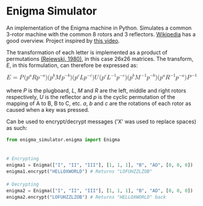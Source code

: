 # Enigma Simulator

An implementation of the Enigma machine in Python. Simulates a common 3-rotor machine
with the common 8 rotors and 3 reflectors.
[Wikipedia](https://en.wikipedia.org/wiki/Enigma_machine) has a good overview. Project
inspired by [this video](https://www.youtube.com/watch?v=RzWB5jL5RX0).

The transformation of each letter is implemented as a product of permutations
[(Rejewski, 1980)](https://www.impan.pl/pl/wydawnictwa/czasopisma-i-serie-wydawnicze/applicationes-mathematicae/all/16/4/102945/an-application-of-the-theory-of-permutations-in-breaking-the-enigma-cipher),
in this case 26x26 matrices. The transform, *E*, in this formulation, can
therefore be expressed as:

![Enigma Transform](docs/equation.svg)

where *P* is the plugboard, *L*, *M* and *R* are the left, middle and right rotors
respectively, *U* is the reflector and *p* is the cyclic permutation of the mapping of A
to B, B to C, etc. *a*, *b* and *c* are the rotations of each rotor as caused when a key
was pressed.

Can be used to encrypt/decrypt messages ('X' was used to replace spaces) as such:
```python
from enigma_simulator.enigma import Enigma


# Encrypting
enigma1 = Enigma(["I", "II", "III"], [1, 1, 1], "B", "AD", [0, 0, 0])
enigma1.encrypt("HELLOXWORLD") # Returns "LOFUHZZLZOB"

# Decrypting
enigma2 = Enigma(["I", "II", "III"], [1, 1, 1], "B", "AD", [0, 0, 0])
enigma2.encrypt("LOFUHZZLZOB") # Returns "HELLOXWORLD" back
```
